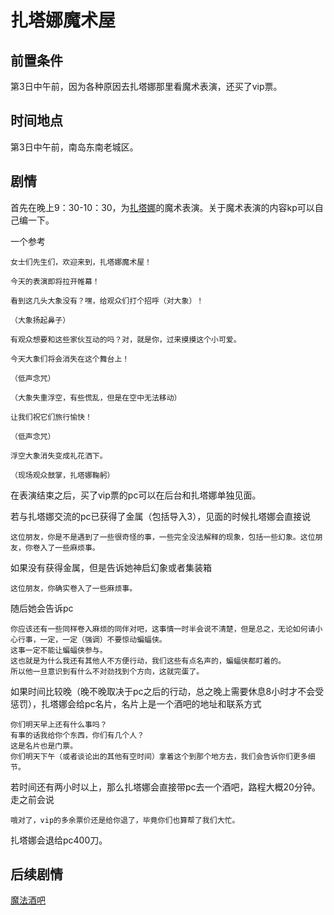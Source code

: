 # 扎塔娜魔术屋

## 前置条件

第3日中午前，因为各种原因去扎塔娜那里看魔术表演，还买了vip票。

## 时间地点

第3日中午前，南岛东南老城区。

## 剧情

首先在晚上9：30-10：30，为[扎塔娜](../人物/z.md)的魔术表演。关于魔术表演的内容kp可以自己编一下。

一个参考

    女士们先生们，欢迎来到，扎塔娜魔术屋！

    今天的表演即将拉开帷幕！

    看到这几头大象没有？嘿，给观众们打个招呼（对大象）！

    （大象扬起鼻子）

    有观众想要和这些家伙互动的吗？对，就是你，过来摸摸这个小可爱。

    今天大象们将会消失在这个舞台上！

    （低声念咒）

    （大象失重浮空，有些慌乱，但是在空中无法移动）

    让我们祝它们旅行愉快！

    （低声念咒）

    浮空大象消失变成礼花洒下。

    （现场观众鼓掌，扎塔娜鞠躬）


在表演结束之后，买了vip票的pc可以在后台和扎塔娜单独见面。

若与扎塔娜交流的pc已获得了金属（包括导入3），见面的时候扎塔娜会直接说

    这位朋友，你是不是遇到了一些很奇怪的事，一些完全没法解释的现象，包括一些幻象。这位朋友，你卷入了一些麻烦事。

如果没有获得金属，但是告诉她神启幻象或者集装箱

    这位朋友，你确实卷入了一些麻烦事。

随后她会告诉pc

    你应该还有一些同样卷入麻烦的同伴对吧，这事情一时半会说不清楚，但是总之，无论如何请小心行事，一定，一定（强调）不要惊动蝙蝠侠。
    这事一定不能让蝙蝠侠参与。
    这也就是为什么我还有其他人不方便行动，我们这些有点名声的，蝙蝠侠都盯着的。
    所以他一旦意识到有什么不对劲找到个方向，这就完蛋了。

如果时间比较晚（晚不晚取决于pc之后的行动，总之晚上需要休息8小时才不会受惩罚），扎塔娜会给pc名片，名片上是一个酒吧的地址和联系方式

    你们明天早上还有什么事吗？
    有事的话我给你个东西，你们有几个人？
    这是名片也是门票。
    你们明天下午（或者谈论出的其他有空时间）拿着这个到那个地方去，我们会告诉你们更多细节。

若时间还有两小时以上，那么扎塔娜会直接带pc去一个酒吧，路程大概20分钟。走之前会说
    
    哦对了，vip的多余票价还是给你退了，毕竟你们也算帮了我们大忙。

扎塔娜会退给pc400刀。

## 后续剧情

[魔法酒吧](./魔法酒吧.md)




